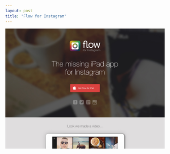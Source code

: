 ```yaml
---
layout: post
title: "Flow for Instagram"
---
```


<a class="thumbnail" href="http://www.theflowapp.com/" target="_blank">
  <img src="/screenshots/flow-for-instagram.jpg">
</a>
